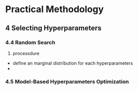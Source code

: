 # Practical Methodology
## 4 Selecting Hyperparameters

### 4.4 Random Search
1.  processdure
  - define an marginal distribution for each hyperparameters
  -   
### 4.5 Model-Based Hyperparameters Optimization
